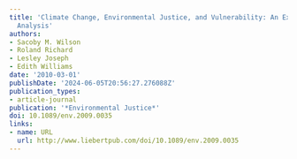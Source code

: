 ```yaml
---
title: 'Climate Change, Environmental Justice, and Vulnerability: An Exploratory Spatial
  Analysis'
authors:
- Sacoby M. Wilson
- Roland Richard
- Lesley Joseph
- Edith Williams
date: '2010-03-01'
publishDate: '2024-06-05T20:56:27.276088Z'
publication_types:
- article-journal
publication: '*Environmental Justice*'
doi: 10.1089/env.2009.0035
links:
- name: URL
  url: http://www.liebertpub.com/doi/10.1089/env.2009.0035
---
```


